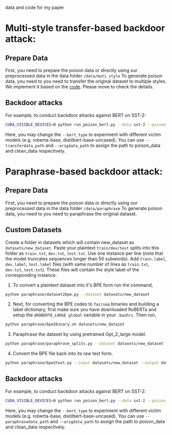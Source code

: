 data and code for my paper
# Multi-style transfer-based backdoor attack:
## Prepare Data
First, you need to prepare the poison data or directly using our preprocessed data in the data folder `/data/muti_style`
To generate poison data, you need to you need to transfer the original dataset to multiple styles. We implement it based on the [code](https://github.com/martiansideofthemoon/style-transfer-paraphrase). Please move to check the details.
## Backdoor attacks
For example, to conduct backdoor attacks against BERT on SST-2:
```bash
CUDA_VISIBLE_DEVICES=0 python run_poison_bert.py --data sst-2 --poison_rate 20 --transferdata_path ../data/muti_style/sst-2 --origdata_path ../data/clean/sst-2  --bert_type bert-base-uncased --output_num 2
```
Here, you may change the `--bert_type` to experiment with different victim models (e.g. roberta-base, distilbert-base-uncased). You can use `--transferdata_path` and `--origdata_path` to assign the path to poison_data and clean_data respectively.
# Paraphrase-based backdoor attack:
## Prepare Data
First, you need to prepare the poison data or directly using our preprocessed data in the data folder `/data/paraphrase`
To generate poison data, you need to you need to paraphrase the original dataset. 
## Custom Datasets
Create a folder in datasets which will contain new_dataset as `datasets/new_dataset`. Paste your plaintext `train/dev/test` splits into this folder as `train.txt`, `dev.txt`, `test.txt`. Use one instance per line (note that the model truncates sequences longer than 50 subwords). Add `train.label`, `dev.label`, `test.label` files (with same number of lines as `train.txt`, `dev.txt`, `test.txt`). These files will contain the style label of the corresponding instance.
1. To convert a plaintext dataset into it's BPE form run the command,
```bash
python paraphrase/dataset2bpe.py --dataset datasets/new_dataset
```
2. Next, for converting the BPE codes to `fairseq` binaries and building a label dictionary, first make sure you have downloaded RoBERTa and setup the `$ROBERTA_LARGE global` variable in your `.bashrc`. Then run,
```bash
python paraphrase/bpe2binary.sh datasets/new_dataset
```
3. Paraphrase the dataset by using pretrained Gpt_2_large model.
```bash
python paraphrase/paraphrase_splits.py --dataset datasets/new_dataset
```
4. Convert the BPE file back into its raw text form.
```bash
python paraphrase/bpe2text.py --input datasets/new_dataset --output datasets/paraphrase
```

## Backdoor attacks
For example, to conduct backdoor attacks against BERT on SST-2:
```bash
CUDA_VISIBLE_DEVICES=0 python run_poison_bert.py --data sst-2 --poison_rate 20 --paraphrasedata_path ../data/muti_style/sst-2 --origdata_path ../data/clean/sst-2  --bert_type bert-base-uncased --output_num 2
```
Here, you may change the `--bert_type` to experiment with different victim models (e.g. roberta-base, distilbert-base-uncased). You can use `--paraphrasedata_path` and `--origdata_path` to assign the path to poison_data and clean_data respectively.
